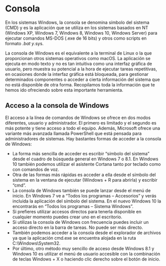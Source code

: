 # Consola

En los sistemas Windows, la consola se denomina símbolo del sistema (CMD) y es la aplicación que se utiliza en los sistemas basados ​​en NT (Windows XP, Windows 7, Windows 8, Windows 10, Windows Server) para ejecutar comandos MS-DOS (.exe de 16 bits) y otros como scripts en formato *.bat y*.sys.

La consola de Windows es el equivalente a la terminal de Linux o la que proporcionan otros sistemas operativos como macOS. La aplicación se ejecuta en modo texto y no es tan intuitiva como una interfaz gráfica de usuario, pero muestra su potencial a la hora de ejecutar tareas repetitivas, en ocasiones donde la interfaz gráfica está bloqueada, para gestionar determinados componentes o acceder a cierta información del sistema que no está disponible de otra forma. Recopilamos toda la información que te hemos ido ofreciendo sobre esta importante herramienta.

## Acceso a la consola de Windows

El acceso a la línea de comandos de Windows se ofrece en dos modos diferentes, usuario y administrador. El primero es limitado y el segundo es más potente y tiene acceso a todo el equipo. Además, Microsoft ofrece una variante más avanzada llamada PowerShell que está pensada para administradores de sistemas. Hay bastantes formas de acceder a la consola de Windows:

* La forma más sencilla de acceder es escribir “símbolo del sistema” desde el cuadro de búsqueda general en Windows 7 o 8.1. En Windows 10 también podemos utilizar el asistente Cortana tanto por teclado como con comandos de voz.
* Otra de las formas más rápidas es acceder a ella desde el símbolo del sistema en la ventana de ejecutar (Windows + R para abrirla) y escribir “cmd”.
* La consola de Windows también se puede lanzar desde el menú de inicio. En Windows 7 ve a “Todos los programas – Accesorios” y verás incluida la aplicación del símbolo del sistema. En el nuevo Windows 10 la encontrarás en “Todos los programas – Sistema Windows”.
* Si prefieres utilizar accesos directos para tenerla disponible en cualquier momento puedes crear uno en el escritorio.
* Si utilizas la consola de Windows con frecuencia puedes incluir un acceso directo en la barra de tareas. No puede ser más directo.
* También podemos acceder a la consola desde el explorador de archivos ya que la aplicación cmd.exe se encuentra alojada en la ruta C:\Windows\System32.
* Por último, otro método muy sencillo de acceso desde Windows 8.1 y Windows 10 es utilizar el menú de usuario accesible con la combinación de teclas Windows + X o haciendo clic derecho sobre el botón de inicio.
